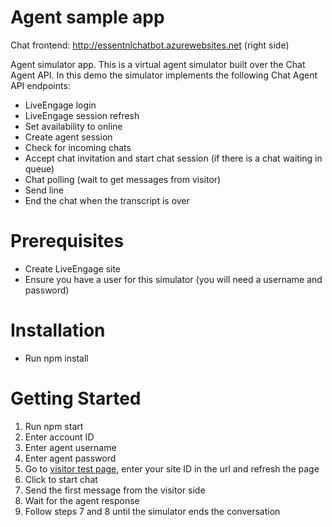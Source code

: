Agent sample app 
================

Chat frontend: http://essentnlchatbot.azurewebsites.net (right side)

Agent simulator app.
This is a virtual agent simulator built over the Chat Agent API.
In this demo the simulator implements the following Chat Agent API endpoints:
 - LiveEngage login
 - LiveEngage session refresh
 - Set availability to online
 - Create agent session
 - Check for incoming chats
 - Accept chat invitation and start chat session (if there is a chat waiting in queue)
 - Chat polling (wait to get messages from visitor)
 - Send line
 - End the chat when the transcript is over

Prerequisites
=============
- Create LiveEngage site
- Ensure you have a user for this simulator (you will need a username and password)

Installation
============
- Run npm install 

Getting Started
===============
1. Run npm start
2. Enter account ID
3. Enter agent username
4. Enter agent password
5. Go to [visitor test page](https://livepersoninc.github.io/visitor-page/?siteid=SiteId), enter your site ID in the url and refresh the page 
6. Click to start chat
7. Send the first message from the visitor side 
8. Wait for the agent response
9. Follow steps 7 and 8 until the simulator ends the conversation
